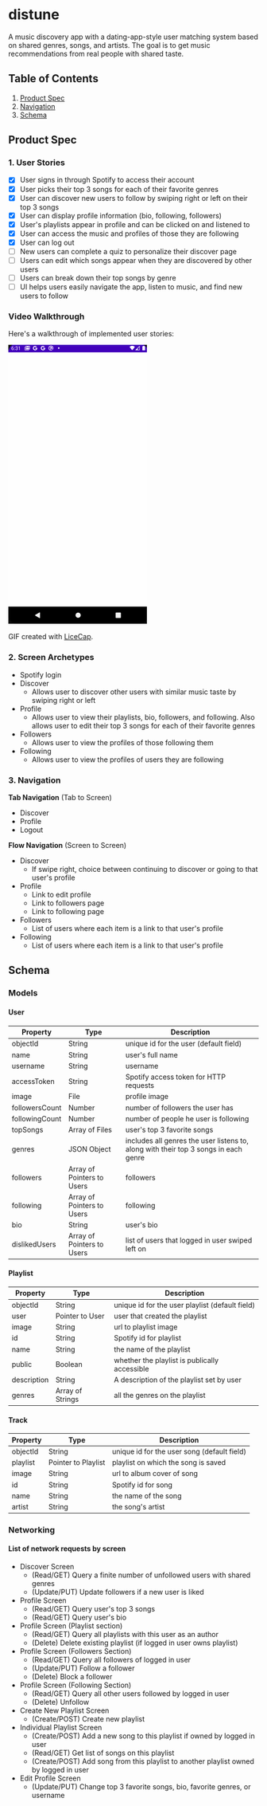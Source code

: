# distune
A music discovery app with a dating-app-style user matching system based on shared genres, songs, and artists.
The goal is to get music recommendations from real people with shared taste.

## Table of Contents
1. [Product Spec](#product-spec)
2. [Navigation](#wireframes)
3. [Schema](#schema)

## Product Spec

### 1. User Stories

- [x] User signs in through Spotify to access their account
- [x] User picks their top 3 songs for each of their favorite genres
- [x] User can discover new users to follow by swiping right or left on their top 3 songs
- [x] User can display profile information (bio, following, followers)
- [x] User's playlists appear in profile and can be clicked on and listened to
- [x] User can access the music and profiles of those they are following
- [x] User can log out
- [ ] New users can complete a quiz to personalize their discover page
- [ ] Users can edit which songs appear when they are discovered by other users
- [ ] Users can break down their top songs by genre
- [ ] UI helps users easily navigate the app, listen to music, and find new users to follow

### Video Walkthrough

Here's a walkthrough of implemented user stories:

<img src='walkthrough.gif' title='Video Walkthrough' width=279 alt='Video Walkthrough' />

GIF created with [LiceCap](http://www.cockos.com/licecap/).

### 2. Screen Archetypes

* Spotify login
* Discover
   * Allows user to discover other users with similar music taste by swiping right or left
* Profile
   * Allows user to view their playlists, bio, followers, and following. Also allows user to edit their top 3 songs for each of their favorite genres
* Followers
   * Allows user to view the profiles of those following them
* Following
   * Allows user to view the profiles of users they are following

### 3. Navigation

**Tab Navigation** (Tab to Screen)

* Discover
* Profile
* Logout

**Flow Navigation** (Screen to Screen)

* Discover
   * If swipe right, choice between continuing to discover or going to that user's profile
* Profile
   * Link to edit profile
   * Link to followers page
   * Link to following page
* Followers
   * List of users where each item is a link to that user's profile
* Following
   * List of users where each item is a link to that user's profile

## Schema 
### Models
#### User

   | Property       | Type     | Description |
   | -------------  | -------- | ------------|
   | objectId       | String   | unique id for the user (default field) |
   | name           | String   | user's full name |
   | username       | String   | username |
   | accessToken    | String   | Spotify access token for HTTP requests |
   | image          | File     | profile image |
   | followersCount | Number   | number of followers the user has |
   | followingCount | Number   | number of people he user is following |
   | topSongs       | Array of Files | user's top 3 favorite songs |
   | genres         | JSON Object | includes all genres the user listens to, along with their top 3 songs in each genre |
   | followers      | Array of Pointers to Users | followers |
   | following      | Array of Pointers to Users | following |
   | bio            | String | user's bio |
   | dislikedUsers  | Array of Pointers to Users | list of users that logged in user swiped left on |

#### Playlist

   | Property      | Type     | Description |
   | ------------- | -------- | ------------|
   | objectId      | String   | unique id for the user playlist (default field) |
   | user          | Pointer to User | user that created the playlist |
   | image         | String     | url to playlist image |
   | id            | String    | Spotify id for playlist |
   | name          | String | the name of the playlist |
   | public        | Boolean | whether the playlist is publically accessible |
   | description   | String | A description of the playlist set by user |
   | genres        | Array of Strings   | all the genres on the playlist |
   
#### Track

   | Property      | Type     | Description |
   | ------------- | -------- | ------------|
   | objectId      | String   | unique id for the user song (default field) |
   | playlist      | Pointer to Playlist | playlist on which the song is saved |
   | image         | String     | url to album cover of song |
   | id            | String    | Spotify id for song |
   | name          | String | the name of the song |
   | artist        | String | the song's artist |

### Networking
#### List of network requests by screen
   - Discover Screen
      - (Read/GET) Query a finite number of unfollowed users with shared genres
      - (Update/PUT) Update followers if a new user is liked
   - Profile Screen
      - (Read/GET) Query user's top 3 songs
      - (Read/GET) Query user's bio
   - Profile Screen (Playlist section)
      - (Read/GET) Query all playlists with this user as an author
      - (Delete) Delete existing playlist (if logged in user owns playlist)
   - Profile Screen (Followers Section)
      - (Read/GET) Query all followers of logged in user
      - (Update/PUT) Follow a follower
      - (Delete) Block a follower
   - Profile Screen (Following Section)
      - (Read/GET) Query all other users followed by logged in user
      - (Delete) Unfollow
   - Create New Playlist Screen
      - (Create/POST) Create new playlist
   - Individual Playlist Screen
      - (Create/POST) Add a new song to this playlist if owned by logged in user
      - (Read/GET) Get list of songs on this playlist
      - (Create/POST) Add song from this playlist to another playlist owned by logged in user
   - Edit Profile Screen
      - (Update/PUT) Change top 3 favorite songs, bio, favorite genres, or username
 
